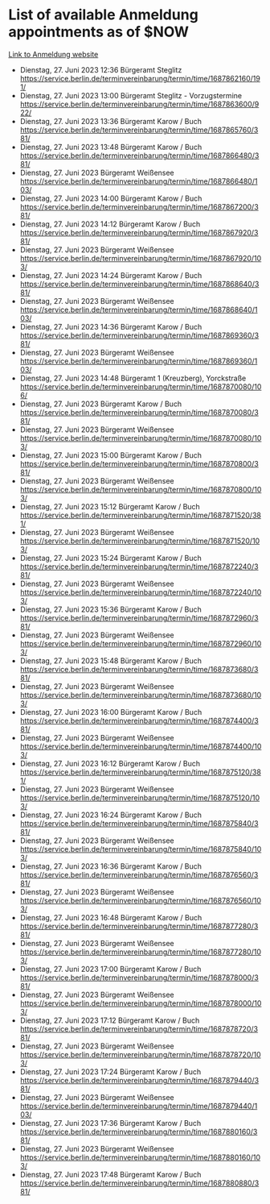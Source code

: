 # List of available Anmeldung appointments as of $NOW
[Link to Anmeldung website](https://service.berlin.de/terminvereinbarung/termin/tag.php?termin=1&anliegen[]=120686&dienstleisterlist=122210,122217,327316,122219,327312,122227,327314,122231,327346,122243,327348,122254,122252,329742,122260,329745,122262,329748,122271,327278,122273,327274,122277,327276,330436,122280,327294,122282,327290,122284,327292,122291,327270,122285,327266,122286,327264,122296,327268,150230,329760,122297,327286,122294,327284,122312,329763,122314,329775,122304,327330,122311,327334,122309,327332,317869,122281,327352,122279,329772,122283,122276,327324,122274,327326,122267,329766,122246,327318,122251,327320,122257,327322,122208,327298,122226,327300&herkunft=http%3A%2F%2Fservice.berlin.de%2Fdienstleistung%2F120686%2F)
- Dienstag, 27. Juni 2023 12:36 Bürgeramt Steglitz https://service.berlin.de/terminvereinbarung/termin/time/1687862160/191/
- Dienstag, 27. Juni 2023 13:00 Bürgeramt Steglitz - Vorzugstermine https://service.berlin.de/terminvereinbarung/termin/time/1687863600/922/
- Dienstag, 27. Juni 2023 13:36 Bürgeramt Karow / Buch https://service.berlin.de/terminvereinbarung/termin/time/1687865760/381/
- Dienstag, 27. Juni 2023 13:48 Bürgeramt Karow / Buch https://service.berlin.de/terminvereinbarung/termin/time/1687866480/381/
- Dienstag, 27. Juni 2023  Bürgeramt Weißensee https://service.berlin.de/terminvereinbarung/termin/time/1687866480/103/
- Dienstag, 27. Juni 2023 14:00 Bürgeramt Karow / Buch https://service.berlin.de/terminvereinbarung/termin/time/1687867200/381/
- Dienstag, 27. Juni 2023 14:12 Bürgeramt Karow / Buch https://service.berlin.de/terminvereinbarung/termin/time/1687867920/381/
- Dienstag, 27. Juni 2023  Bürgeramt Weißensee https://service.berlin.de/terminvereinbarung/termin/time/1687867920/103/
- Dienstag, 27. Juni 2023 14:24 Bürgeramt Karow / Buch https://service.berlin.de/terminvereinbarung/termin/time/1687868640/381/
- Dienstag, 27. Juni 2023  Bürgeramt Weißensee https://service.berlin.de/terminvereinbarung/termin/time/1687868640/103/
- Dienstag, 27. Juni 2023 14:36 Bürgeramt Karow / Buch https://service.berlin.de/terminvereinbarung/termin/time/1687869360/381/
- Dienstag, 27. Juni 2023  Bürgeramt Weißensee https://service.berlin.de/terminvereinbarung/termin/time/1687869360/103/
- Dienstag, 27. Juni 2023 14:48 Bürgeramt 1 (Kreuzberg), Yorckstraße https://service.berlin.de/terminvereinbarung/termin/time/1687870080/106/
- Dienstag, 27. Juni 2023  Bürgeramt Karow / Buch https://service.berlin.de/terminvereinbarung/termin/time/1687870080/381/
- Dienstag, 27. Juni 2023  Bürgeramt Weißensee https://service.berlin.de/terminvereinbarung/termin/time/1687870080/103/
- Dienstag, 27. Juni 2023 15:00 Bürgeramt Karow / Buch https://service.berlin.de/terminvereinbarung/termin/time/1687870800/381/
- Dienstag, 27. Juni 2023  Bürgeramt Weißensee https://service.berlin.de/terminvereinbarung/termin/time/1687870800/103/
- Dienstag, 27. Juni 2023 15:12 Bürgeramt Karow / Buch https://service.berlin.de/terminvereinbarung/termin/time/1687871520/381/
- Dienstag, 27. Juni 2023  Bürgeramt Weißensee https://service.berlin.de/terminvereinbarung/termin/time/1687871520/103/
- Dienstag, 27. Juni 2023 15:24 Bürgeramt Karow / Buch https://service.berlin.de/terminvereinbarung/termin/time/1687872240/381/
- Dienstag, 27. Juni 2023  Bürgeramt Weißensee https://service.berlin.de/terminvereinbarung/termin/time/1687872240/103/
- Dienstag, 27. Juni 2023 15:36 Bürgeramt Karow / Buch https://service.berlin.de/terminvereinbarung/termin/time/1687872960/381/
- Dienstag, 27. Juni 2023  Bürgeramt Weißensee https://service.berlin.de/terminvereinbarung/termin/time/1687872960/103/
- Dienstag, 27. Juni 2023 15:48 Bürgeramt Karow / Buch https://service.berlin.de/terminvereinbarung/termin/time/1687873680/381/
- Dienstag, 27. Juni 2023  Bürgeramt Weißensee https://service.berlin.de/terminvereinbarung/termin/time/1687873680/103/
- Dienstag, 27. Juni 2023 16:00 Bürgeramt Karow / Buch https://service.berlin.de/terminvereinbarung/termin/time/1687874400/381/
- Dienstag, 27. Juni 2023  Bürgeramt Weißensee https://service.berlin.de/terminvereinbarung/termin/time/1687874400/103/
- Dienstag, 27. Juni 2023 16:12 Bürgeramt Karow / Buch https://service.berlin.de/terminvereinbarung/termin/time/1687875120/381/
- Dienstag, 27. Juni 2023  Bürgeramt Weißensee https://service.berlin.de/terminvereinbarung/termin/time/1687875120/103/
- Dienstag, 27. Juni 2023 16:24 Bürgeramt Karow / Buch https://service.berlin.de/terminvereinbarung/termin/time/1687875840/381/
- Dienstag, 27. Juni 2023  Bürgeramt Weißensee https://service.berlin.de/terminvereinbarung/termin/time/1687875840/103/
- Dienstag, 27. Juni 2023 16:36 Bürgeramt Karow / Buch https://service.berlin.de/terminvereinbarung/termin/time/1687876560/381/
- Dienstag, 27. Juni 2023  Bürgeramt Weißensee https://service.berlin.de/terminvereinbarung/termin/time/1687876560/103/
- Dienstag, 27. Juni 2023 16:48 Bürgeramt Karow / Buch https://service.berlin.de/terminvereinbarung/termin/time/1687877280/381/
- Dienstag, 27. Juni 2023  Bürgeramt Weißensee https://service.berlin.de/terminvereinbarung/termin/time/1687877280/103/
- Dienstag, 27. Juni 2023 17:00 Bürgeramt Karow / Buch https://service.berlin.de/terminvereinbarung/termin/time/1687878000/381/
- Dienstag, 27. Juni 2023  Bürgeramt Weißensee https://service.berlin.de/terminvereinbarung/termin/time/1687878000/103/
- Dienstag, 27. Juni 2023 17:12 Bürgeramt Karow / Buch https://service.berlin.de/terminvereinbarung/termin/time/1687878720/381/
- Dienstag, 27. Juni 2023  Bürgeramt Weißensee https://service.berlin.de/terminvereinbarung/termin/time/1687878720/103/
- Dienstag, 27. Juni 2023 17:24 Bürgeramt Karow / Buch https://service.berlin.de/terminvereinbarung/termin/time/1687879440/381/
- Dienstag, 27. Juni 2023  Bürgeramt Weißensee https://service.berlin.de/terminvereinbarung/termin/time/1687879440/103/
- Dienstag, 27. Juni 2023 17:36 Bürgeramt Karow / Buch https://service.berlin.de/terminvereinbarung/termin/time/1687880160/381/
- Dienstag, 27. Juni 2023  Bürgeramt Weißensee https://service.berlin.de/terminvereinbarung/termin/time/1687880160/103/
- Dienstag, 27. Juni 2023 17:48 Bürgeramt Karow / Buch https://service.berlin.de/terminvereinbarung/termin/time/1687880880/381/
